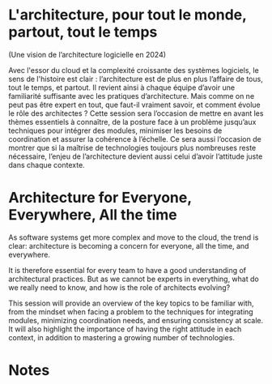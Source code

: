 # L'architecture, pour tout le monde, partout, tout le temps

(Une vision de l’architecture logicielle en 2024)

Avec l'essor du cloud et la complexité croissante des systèmes logiciels, le sens de l'histoire est clair : l’architecture est de plus en plus l’affaire de tous, tout le temps, et partout. Il revient ainsi à chaque équipe d’avoir une familiarité suffisante avec les pratiques d’architecture. Mais comme on ne peut pas être expert en tout, que faut-il vraiment savoir, et comment évolue le rôle des architectes ?
Cette session sera l’occasion de mettre en avant les thèmes essentiels à connaître, de la posture face à un problème jusqu’aux techniques pour intégrer des modules, minimiser les besoins de coordination et assurer la cohérence à l’échelle. Ce sera aussi l’occasion de montrer que si la maîtrise de technologies toujours plus nombreuses reste nécessaire, l’enjeu de l’architecture devient aussi celui d’avoir l’attitude juste dans chaque contexte.


# Architecture for Everyone, Everywhere, All the time

As software systems get more complex and move to the cloud, the trend is clear: architecture is becoming a concern for everyone, all the time, and everywhere. 

It is therefore essential for every team to have a good understanding of architectural practices. But as we cannot be experts in everything, what do we really need to know, and how is the role of architects evolving? 

This session will provide an overview of the key topics to be familiar with, from the mindset when facing a problem to the techniques for integrating modules, minimizing coordination needs, and ensuring consistency at scale. It will also highlight the importance of having the right attitude in each context, in addition to mastering a growing number of technologies.

# Notes


